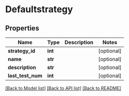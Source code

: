 # Defaultstrategy

## Properties
Name | Type | Description | Notes
------------ | ------------- | ------------- | -------------
**strategy_id** | **int** |  | [optional] 
**name** | **str** |  | [optional] 
**description** | **str** |  | [optional] 
**last_test_num** | **int** |  | [optional] 

[[Back to Model list]](../README.md#documentation-for-models) [[Back to API list]](../README.md#documentation-for-api-endpoints) [[Back to README]](../README.md)


